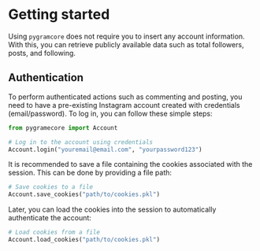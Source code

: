 # Getting started

Using `pygramcore` does not require you to insert any account information. With this, you can retrieve publicly available data such as total followers, posts, and following.

## Authentication

To perform authenticated actions such as commenting and posting, you need to have a pre-existing Instagram account created with credentials (email/password). To log in, you can follow these simple steps:

```python
from pygramecore import Account

# Log in to the account using credentials
Account.login("youremail@email.com", "yourpassword123")
```

It is recommended to save a file containing the cookies associated with the session. This can be done by providing a file path:

```python
# Save cookies to a file
Account.save_cookies("path/to/cookies.pkl")
```

Later, you can load the cookies into the session to automatically authenticate the account:

```python
# Load cookies from a file
Account.load_cookies("path/to/cookies.pkl")
```
